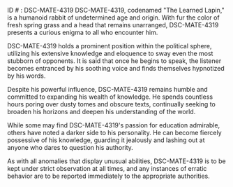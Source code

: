 ID # : DSC-MATE-4319
DSC-MATE-4319, codenamed "The Learned Lapin," is a humanoid rabbit of undetermined age and origin. With fur the color of fresh spring grass and a head that remains unarranged, DSC-MATE-4319 presents a curious enigma to all who encounter him.

DSC-MATE-4319 holds a prominent position within the political sphere, utilizing his extensive knowledge and eloquence to sway even the most stubborn of opponents. It is said that once he begins to speak, the listener becomes entranced by his soothing voice and finds themselves hypnotized by his words.

Despite his powerful influence, DSC-MATE-4319 remains humble and committed to expanding his wealth of knowledge. He spends countless hours poring over dusty tomes and obscure texts, continually seeking to broaden his horizons and deepen his understanding of the world.

While some may find DSC-MATE-4319's passion for education admirable, others have noted a darker side to his personality. He can become fiercely possessive of his knowledge, guarding it jealously and lashing out at anyone who dares to question his authority.

As with all anomalies that display unusual abilities, DSC-MATE-4319 is to be kept under strict observation at all times, and any instances of erratic behavior are to be reported immediately to the appropriate authorities.